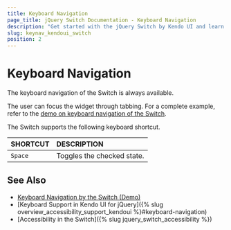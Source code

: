 ```yaml
---
title: Keyboard Navigation
page_title: jQuery Switch Documentation - Keyboard Navigation
description: "Get started with the jQuery Switch by Kendo UI and learn about the accessibility support it provides through its keyboard navigation functionality."
slug: keynav_kendoui_switch
position: 2
---
```


# Keyboard Navigation

The keyboard navigation of the Switch is always available.

The user can focus the widget through tabbing. For a complete example, refer to the [demo on keyboard navigation of the Switch](https://demos.telerik.com/kendo-ui/switch/keyboard-navigation).

The Switch supports the following keyboard shortcut.

| SHORTCUT						          | DESCRIPTION				                                 |
|:---                           |:---                                                |
|`Space`                        | Toggles the checked state.                         |

## See Also

* [Keyboard Navigation by the Switch (Demo)](https://demos.telerik.com/kendo-ui/switch/keyboard-navigation)
* [Keyboard Support in Kendo UI for jQuery]({% slug overview_accessibility_support_kendoui %}#keyboard-navigation)
* [Accessibility in the Switch]({% slug jquery_switch_accessibility %})
